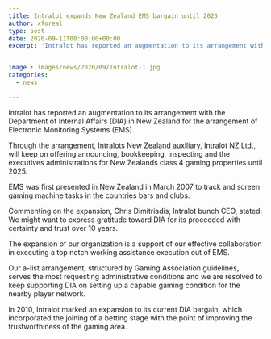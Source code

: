 ```yaml
---
title: Intralot expands New Zealand EMS bargain until 2025
author: xforeal 
type: post
date: 2020-09-11T00:00:00+00:00
excerpt: 'Intralot has reported an augmentation to its arrangement with the Department of Internal Affairs (DIA) in New Zealand for the arrangement of Electronic Monitoring Systems (EMS) '


image : images/news/2020/09/Intralot-1.jpg
categories:
  - news

---
```

Intralot has reported an augmentation to its arrangement with the Department of Internal Affairs (DIA) in New Zealand for the arrangement of Electronic Monitoring Systems (EMS). 

Through the arrangement, Intralots New Zealand auxiliary, Intralot NZ Ltd., will keep on offering announcing, bookkeeping, inspecting and the executives administrations for New Zealands class 4 gaming properties until 2025. 

EMS was first presented in New Zealand in March 2007 to track and screen gaming machine tasks in the countries bars and clubs. 

Commenting on the expansion, Chris Dimitriadis, Intralot bunch CEO, stated: We might want to express gratitude toward DIA for its proceeded with certainty and trust over 10 years. 

The expansion of our organization is a support of our effective collaboration in executing a top notch working assistance execution out of EMS. 

Our a-list arrangement, structured by Gaming Association guidelines, serves the most requesting administrative conditions and we are resolved to keep supporting DIA on setting up a capable gaming condition for the nearby player network. 

In 2010, Intralot marked an expansion to its current DIA bargain, which incorporated the joining of a betting stage with the point of improving the trustworthiness of the gaming area.